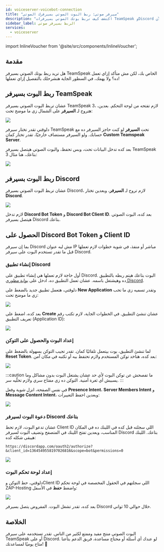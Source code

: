 ```yaml
---
id: voiceserver-voicebot-connection
title: "سيرفر صوتي: ربط البوت الصوتي بسيرفرك الصوتي"
description: "اكتشف كيف تربط بوتك الصوتي بسيرفرات TeamSpeak وDiscord لتواصل وتحكم سلس → تعلّم المزيد الآن"
sidebar_label: الربط بسيرفر صوتي
services:
  - voiceserver
---
```


import InlineVoucher from '@site/src/components/InlineVoucher';

<InlineVoucher />



## مقدمة

هل تريد ربط بوتك الصوتي بسيرفر TeamSpeak الخاص بك، لكن مش متأكد إزاي تعمل ده؟ ولا يهمك، في السطور الجاية هنشرحلك بالتفصيل إزاي تعملها!



## ربط البوت بسيرفر TeamSpeak

عشان تربط البوت الصوتي بسيرفر TeamSpeak 3، لازم تفتحه من لوحة التحكم. بعدين، هتروح لـ **السيرفر** على الشمال زي ما موضح تحت:

![](https://screensaver01.zap-hosting.com/index.php/s/bPPCgtQH4Q8NwxB/preview)

دلوقتي تقدر تختار سيرفر TeamSpeak تحت **السيرفر** لو كنت حاجز السيرفر ده مع حسابك. ولو السيرفر مستضاف خارجيًا، تقدر تختار كمان **Custom Teamspeak Server**.

بعد كده تدخل البيانات تحت، وبس تحفظ، والبوت الصوتي هيتصل بسيرفر TeamSpeak 3 بتاعك، هنا مثال:

![](https://screensaver01.zap-hosting.com/index.php/s/PDBa6qy53FgAKRY/preview)


## ربط البوت بسيرفر Discord

عشان تربط البوت الصوتي بسيرفر Discord، لازم تروح لـ **السيرفر**، وبعدين تختار **Discord**.

![](https://screensaver01.zap-hosting.com/index.php/s/g73fPeqbesHiXSm/preview)

لازم تدخل **Discord Bot Token** و **Discord Bot Client ID**. بعد كده، البوت الصوتي هيتصل بسيرفر Discord بتاعك.


## الحصول على Discord Bot Token و Client ID

بما إن سيرفر Discord مش ليه عنوان IP مباشر أو منفذ، في شوية خطوات لازم تعملها قبل ما تقدر تستخدم البوت على سيرفر Discord.


### إنشاء تطبيق Discord

أول حاجة لازم تعملها هي إنشاء تطبيق على Discord. البوت بتاعك هيتم ربطه بالتطبيق ده وهيشتغل باسمه. عشان تعمل التطبيق ده، ادخل على [بوابة مطوري Discord](https://discord.com/developers/applications/).

دلوقتي، هتعمل تطبيق جديد بالضغط على **New Application** وتقدر تسميه زي ما تحب زي ما موضح تحت:

![](https://screensaver01.zap-hosting.com/index.php/s/YPbPtRaPEHZ7pB4/preview)

بعد كده، اضغط على **Create** عشان تنشئ التطبيق. في الخطوات الجاية، لازم تكتب رقم تعريف التطبيق (Application ID):

![](https://screensaver01.zap-hosting.com/index.php/s/tzBNzKBGzX8j4EK/preview)


### إعداد البوت والحصول على التوكن

لما تنشئ التطبيق، بوت بيتعمل تلقائيًا كمان. تقدر تجيب التوكن بسهولة بالضغط على **Reset Token**. بعد كده، هتاخد توكن المستخدم ولازم تحتفظ بيه أو تكتبه في مكان آمن:

![](https://screensaver01.zap-hosting.com/index.php/s/5ypmywwPJxRAFax/preview)

:::caution
ما تفصحش عن توكن البوت لأي حد عشان يشتغل البوت بدون مشاكل وما يسببش أي ثغرة أمنية. التوكن ده زي مفتاح سري ولازم تخلّيه سر.
:::

في نفس الصفحة، انزل شوية وفعل **Presence Intent**، **Server Members Intent** و **Message Content Intent**، وبعدين احفظ التغييرات:

![](https://screensaver01.zap-hosting.com/index.php/s/3Lkbs5Yb9grgrJ7/preview)


### دعوة البوت لسيرفر Discord بتاعك

عشان تدعو البوت، لازم تحط Client ID اللي سجلته قبل كده في اللينك ده في المكان المناسب، وبعدين تفتح اللينك في المتصفح وتضيف البوت لسيرفر Discord بتاعك. اللينك هيبقى شكله كده:
```
https://discordapp.com/oauth2/authorize?&client_id=1364549558197026816&scope=bot&permissions=0
```

![](https://screensaver01.zap-hosting.com/index.php/s/yKX4ocRtrZ7zLWB/preview)


### إعداد لوحة تحكم البوت

دلوقتي، حط التوكن وClient ID اللي سجلتهم في الحقول المخصصة في لوحة تحكم ZAP-Hosting واضغط **حفظ** في الأسفل:

![](https://screensaver01.zap-hosting.com/index.php/s/9Y79xx2FzGm73zW/preview)

بعد كده، تقدر تشغل البوت. المفروض يتصل بسيرفر Discord خلال حوالي 10 ثواني.


## الخلاصة

البوت الصوتي منتج مفيد وممتع لكثير من الناس. تقدر تستخدمه على سيرفر TeamSpeak أو على Discord. لو عندك أي أسئلة أو محتاج مساعدة، فريق الدعم بتاعنا متاح يوميًا لمساعدتك! 🙂 

<InlineVoucher />